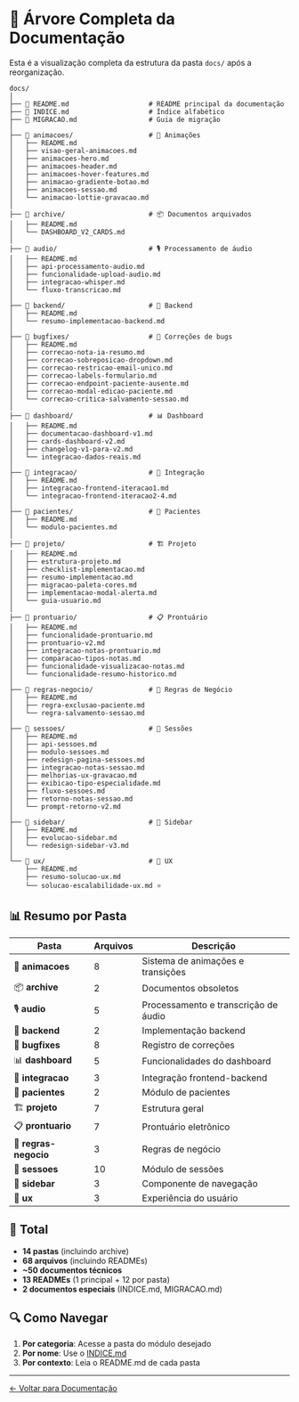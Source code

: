 # 🌳 Árvore Completa da Documentação

Esta é a visualização completa da estrutura da pasta `docs/` após a reorganização.

```
docs/
│
├── 📄 README.md                    # README principal da documentação
├── 📄 INDICE.md                    # Índice alfabético
├── 📄 MIGRACAO.md                  # Guia de migração
│
├── 📁 animacoes/                   # 🎨 Animações
│   ├── README.md
│   ├── visao-geral-animacoes.md
│   ├── animacoes-hero.md
│   ├── animacoes-header.md
│   ├── animacoes-hover-features.md
│   ├── animacao-gradiente-botao.md
│   ├── animacoes-sessao.md
│   └── animacao-lottie-gravacao.md
│
├── 📁 archive/                     # 📦 Documentos arquivados
│   ├── README.md
│   └── DASHBOARD_V2_CARDS.md
│
├── 📁 audio/                       # 🎙️ Processamento de áudio
│   ├── README.md
│   ├── api-processamento-audio.md
│   ├── funcionalidade-upload-audio.md
│   ├── integracao-whisper.md
│   └── fluxo-transcricao.md
│
├── 📁 backend/                     # 🔧 Backend
│   ├── README.md
│   └── resumo-implementacao-backend.md
│
├── 📁 bugfixes/                    # 🐛 Correções de bugs
│   ├── README.md
│   ├── correcao-nota-ia-resumo.md
│   ├── correcao-sobreposicao-dropdown.md
│   ├── correcao-restricao-email-unico.md
│   ├── correcao-labels-formulario.md
│   ├── correcao-endpoint-paciente-ausente.md
│   ├── correcao-modal-edicao-paciente.md
│   └── correcao-critica-salvamento-sessao.md
│
├── 📁 dashboard/                   # 📊 Dashboard
│   ├── README.md
│   ├── documentacao-dashboard-v1.md
│   ├── cards-dashboard-v2.md
│   ├── changelog-v1-para-v2.md
│   └── integracao-dados-reais.md
│
├── 📁 integracao/                  # 🔗 Integração
│   ├── README.md
│   ├── integracao-frontend-iteracao1.md
│   └── integracao-frontend-iteracao2-4.md
│
├── 📁 pacientes/                   # 👥 Pacientes
│   ├── README.md
│   └── modulo-pacientes.md
│
├── 📁 projeto/                     # 🏗️ Projeto
│   ├── README.md
│   ├── estrutura-projeto.md
│   ├── checklist-implementacao.md
│   ├── resumo-implementacao.md
│   ├── migracao-paleta-cores.md
│   ├── implementacao-modal-alerta.md
│   └── guia-usuario.md
│
├── 📁 prontuario/                  # 📋 Prontuário
│   ├── README.md
│   ├── funcionalidade-prontuario.md
│   ├── prontuario-v2.md
│   ├── integracao-notas-prontuario.md
│   ├── comparacao-tipos-notas.md
│   ├── funcionalidade-visualizacao-notas.md
│   └── funcionalidade-resumo-historico.md
│
├── 📁 regras-negocio/              # 📜 Regras de Negócio
│   ├── README.md
│   ├── regra-exclusao-paciente.md
│   └── regra-salvamento-sessao.md
│
├── 📁 sessoes/                     # 📝 Sessões
│   ├── README.md
│   ├── api-sessoes.md
│   ├── modulo-sessoes.md
│   ├── redesign-pagina-sessoes.md
│   ├── integracao-notas-sessao.md
│   ├── melhorias-ux-gravacao.md
│   ├── exibicao-tipo-especialidade.md
│   ├── fluxo-sessoes.md
│   ├── retorno-notas-sessao.md
│   └── prompt-retorno-v2.md
│
├── 📁 sidebar/                     # 📐 Sidebar
│   ├── README.md
│   ├── evolucao-sidebar.md
│   └── redesign-sidebar-v3.md
│
└── 📁 ux/                          # 🎯 UX
    ├── README.md
    ├── resumo-solucao-ux.md
    └── solucao-escalabilidade-ux.md ⭐
```

## 📊 Resumo por Pasta

| Pasta | Arquivos | Descrição |
|-------|----------|-----------|
| 🎨 **animacoes** | 8 | Sistema de animações e transições |
| 📦 **archive** | 2 | Documentos obsoletos |
| 🎙️ **audio** | 5 | Processamento e transcrição de áudio |
| 🔧 **backend** | 2 | Implementação backend |
| 🐛 **bugfixes** | 8 | Registro de correções |
| 📊 **dashboard** | 5 | Funcionalidades do dashboard |
| 🔗 **integracao** | 3 | Integração frontend-backend |
| 👥 **pacientes** | 2 | Módulo de pacientes |
| 🏗️ **projeto** | 7 | Estrutura geral |
| 📋 **prontuario** | 7 | Prontuário eletrônico |
| 📜 **regras-negocio** | 3 | Regras de negócio |
| 📝 **sessoes** | 10 | Módulo de sessões |
| 📐 **sidebar** | 3 | Componente de navegação |
| 🎯 **ux** | 3 | Experiência do usuário |

## 🎯 Total

- **14 pastas** (incluindo archive)
- **68 arquivos** (incluindo READMEs)
- **~50 documentos técnicos**
- **13 READMEs** (1 principal + 12 por pasta)
- **2 documentos especiais** (INDICE.md, MIGRACAO.md)

## 🔍 Como Navegar

1. **Por categoria**: Acesse a pasta do módulo desejado
2. **Por nome**: Use o [INDICE.md](./INDICE.md)
3. **Por contexto**: Leia o README.md de cada pasta

---

[← Voltar para Documentação](./README.md)
